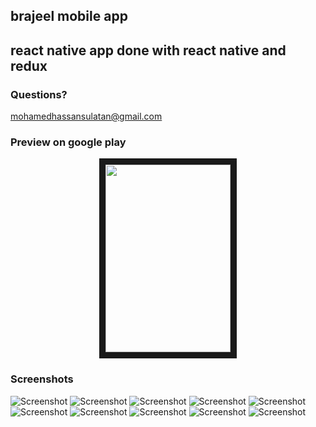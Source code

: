 ## brajeel mobile app

## react native app done with react native and redux

### Questions?

mohamedhassansulatan@gmail.com

### Preview on google play

<center><a href="https://play.google.com/store/apps/details?id=com.zamalekfans" target="_blank"><img src="https://lh3.googleusercontent.com/zZq7mXMV0PKlQcaFIUbEkVgdA3usUxJVYDLtliEO7OdsHA3mPOgwiWeN8HKdLv6DVHE=w720-h310-rw" width="200" height="300" border="10" /></a></center>

### Screenshots

![Screenshot](screen1.jpeg)
![Screenshot](screen2.jpeg)
![Screenshot](screen3.jpeg)
![Screenshot](screen4.jpeg)
![Screenshot](screen5.jpeg)
![Screenshot](screen6.jpeg)
![Screenshot](screen7.jpeg)
![Screenshot](screen8.jpeg)
![Screenshot](screen9.jpeg)
![Screenshot](screen10.jpeg)
